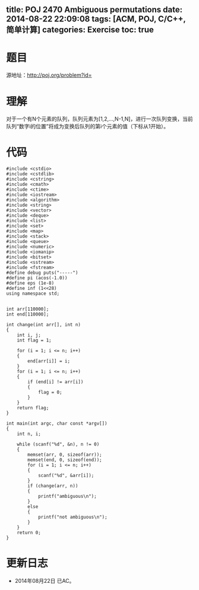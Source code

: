 title: POJ 2470 Ambiguous permutations
date: 2014-08-22 22:09:08
tags: [ACM, POJ, C/C++, 简单计算]
categories: Exercise
toc: true
---
# 题目
源地址：http://poj.org/problem?id=

# 理解
对于一个有N个元素的队列，队列元素为[1,2,...,N-1,N]，进行一次队列变换，当前队列“数字i的位置”将成为变换后队列的第i个元素的值（下标从1开始）。

<!-- more -->

# 代码
```
#include <cstdio>
#include <cstdlib>
#include <cstring>
#include <cmath>
#include <ctime>
#include <iostream>
#include <algorithm>
#include <string>
#include <vector>
#include <deque>
#include <list>
#include <set>
#include <map>
#include <stack>
#include <queue>
#include <numeric>
#include <iomanip>
#include <bitset>
#include <sstream>
#include <fstream>
#define debug puts("-----")
#define pi (acos(-1.0))
#define eps (1e-8)
#define inf (1<<28)
using namespace std;


int arr[110000];
int end[110000];

int change(int arr[], int n)
{
    int i, j;
    int flag = 1;

    for (i = 1; i <= n; i++)
    {
        end[arr[i]] = i;
    }
    for (i = 1; i <= n; i++)
    {
        if (end[i] != arr[i])
        {
            flag = 0;
        }
    }
    return flag;
}

int main(int argc, char const *argv[])
{
    int n, i;

    while (scanf("%d", &n), n != 0)
    {
        memset(arr, 0, sizeof(arr));
        memset(end, 0, sizeof(end));
        for (i = 1; i <= n; i++)
        {
            scanf("%d", &arr[i]);
        }
        if (change(arr, n))
        {
            printf("ambiguous\n");
        }
        else
        {
            printf("not ambiguous\n");
        }
    }
    return 0;
}
```

# 更新日志
- 2014年08月22日 已AC。
